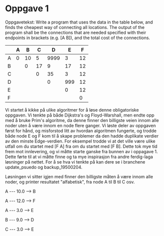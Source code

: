 # Oppgave 1
Oppgavetekst: Write a program that uses the data in the table below, and finds the cheapest way of connecting all locations. The output of the program shall be the connections that are needed specified with their endpoints in brackets (e.g. [A B]), and the total cost of the connections. 

|	|A	|B	|C	|D	|E	|F|
|------|------|------|------|------|------|------|
|A	|0	|10	|5	|9999	|3	|12|
|B	|	|0	|17	|9	|17	|12|
|C	|	|	|0	|35	|3	|12|
|D	|	|	|	|0	|999	|12|
|E	|	|	|	|	|0	|12|
|F	|	|	|	|	|	|0|

Vi startet å kikke på ulike algoritmer for å løse denne obligatoriske oppgaven. Vi tenkte på både Dijkstra's og Floyd-Warshall, men endte opp med å bruke Prim's algoritme, da denne finner den billigste veien innom alle noder uten å være innom en node flere ganger. Vi løste deler av oppgaven først for hånd, og misforstod litt av hvordan algoritmen fungerte, og trodde både node E og F kom til å skape problemer da den hadde duplikate verdier av den minste Edge-verdien. For eksempel trodde vi at det ville være ulike utfall om du startet med [F A] fra om du startet med [F B]. Dette tok mye tid frem mot innlevering, og vi måtte starte ganske fra bunnen av i oppagave 1. Dette førte til at vi måtte finne og ta mye inspirasjon fra andre ferdig-laga løsninger på nettet. For å se hva vi tenkte på kan dere se i branchene update_psuedo og backup_19500204.

Løsningen vi sitter igjen med finner den billigste måten å være innom alle noder, og printer resultatet "alfabetisk", fra node A til B til C osv. 

A --- 10.0 --> B

A --- 12.0 --> F

A --- 3.0 --> E

B --- 9.0 --> D

C --- 3.0 --> E
